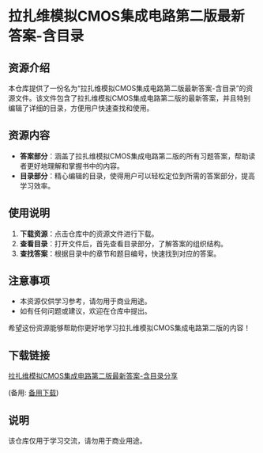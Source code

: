 # 拉扎维模拟CMOS集成电路第二版最新答案-含目录

## 资源介绍

本仓库提供了一份名为“拉扎维模拟CMOS集成电路第二版最新答案-含目录”的资源文件。该文件包含了拉扎维模拟CMOS集成电路第二版的最新答案，并且特别编辑了详细的目录，方便用户快速查找和使用。

## 资源内容

- **答案部分**：涵盖了拉扎维模拟CMOS集成电路第二版的所有习题答案，帮助读者更好地理解和掌握书中的内容。
- **目录部分**：精心编辑的目录，使得用户可以轻松定位到所需的答案部分，提高学习效率。

## 使用说明

1. **下载资源**：点击仓库中的资源文件进行下载。
2. **查看目录**：打开文件后，首先查看目录部分，了解答案的组织结构。
3. **查找答案**：根据目录中的章节和题目编号，快速找到对应的答案。

## 注意事项

- 本资源仅供学习参考，请勿用于商业用途。
- 如有任何问题或建议，欢迎在仓库中提出。

希望这份资源能够帮助你更好地学习拉扎维模拟CMOS集成电路第二版的内容！

## 下载链接
[拉扎维模拟CMOS集成电路第二版最新答案-含目录分享](https://pan.quark.cn/s/42dbfde67b54) 

(备用: [备用下载](https://pan.baidu.com/s/1BGJsKBv3Ea_hQlZMONyk2g?pwd=1234))

## 说明

该仓库仅用于学习交流，请勿用于商业用途。
